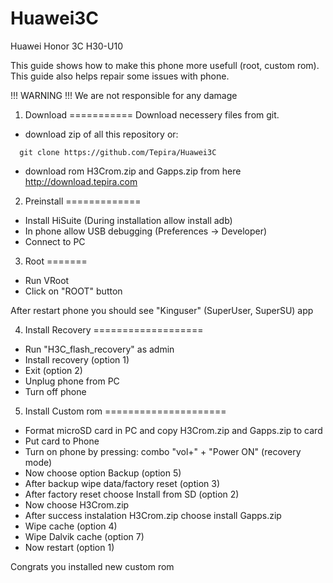 Huawei3C
========

Huawei Honor 3C H30-U10

This guide shows how to make this phone more usefull (root, custom rom).
This guide also helps repair some issues with phone.

!!! WARNING !!!
We are not responsible for any damage

1. Download
===========
Download necessery files from git.

- download zip of all this repository or:
```
  git clone https://github.com/Tepira/Huawei3C
```
- download rom H3Crom.zip and Gapps.zip from here <a href="http://download.tepira.com/"> http://download.tepira.com </a>


2. Preinstall
=============
- Install HiSuite (During installation allow install adb)
- In phone allow USB debugging (Preferences -> Developer)
- Connect to PC


3. Root
=======
- Run VRoot
- Click on "ROOT" button

After restart phone you should see "Kinguser" (SuperUser, SuperSU) app


4. Install Recovery
===================
- Run "H3C_flash_recovery" as admin
- Install recovery (option 1)
- Exit (option 2)
- Unplug phone from PC
- Turn off phone

5. Install Custom rom
=====================
- Format microSD card in PC and copy H3Crom.zip and Gapps.zip to card
- Put card to Phone
- Turn on phone by pressing: combo "vol+" + "Power ON" (recovery mode)
- Now choose option Backup (option 5)
- After backup wipe data/factory reset (option 3)
- After factory reset choose Install from SD (option 2)
- Now choose H3Crom.zip
- After success instalation H3Crom.zip choose install Gapps.zip
- Wipe cache (option 4)
- Wipe Dalvik cache (option 7)
- Now restart (option 1)

Congrats you installed new custom rom 
